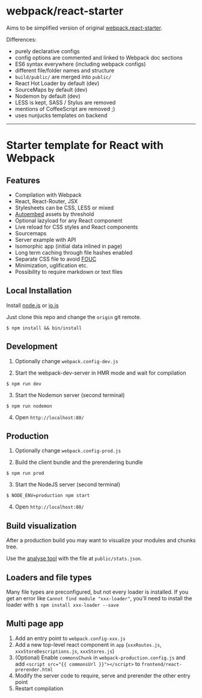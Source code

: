 # webpack/react-starter

Aims to be simplified version of original [webpack.react-starter](https://github.com/webpack/react-starter).

Differences:
* purely declarative configs
* config options are commented and linked to Webpack doc sections
* ES6 syntax everywhere (including webpack configs)
* different file/folder names and structure
* `build/public/` are merged into `public/`
* React Hot Loader by default (dev)
* SourceMaps by default (dev)
* Nodemon by default (dev)
* LESS is kept, SASS / Stylus are removed
* mentions of CoffeeScript are removed ;)
* uses nunjucks templates on backend

---

# Starter template for React with Webpack

## Features

* Compilation with Webpack
* React, React-Router, JSX
* Stylesheets can be CSS, LESS or mixed
* [Autoembed](http://en.wikipedia.org/wiki/Data_URI_scheme) assets by threshold
* Optional lazyload for any React component
* Live reload for CSS styles and React components
* Sourcemaps
* Server example with API
* Isomorphic app (initial data inlined in page)
* Long term caching through file hashes enabled
* Separate CSS file to avoid [FOUC](http://en.wikipedia.org/wiki/Flash_of_unstyled_content)
* Minimization, uglification etc.
* Possibility to require markdown or text files

## Local Installation

Install [node.js](https://nodejs.org) or [io.js](https://iojs.org)

Just clone this repo and change the `origin` git remote.

```text
$ npm install && bin/install
```

## Development

1) Optionally change `webpack.config-dev.js`

2) Start the webpack-dev-server in HMR mode and wait for compilation
```
$ npm run dev
```

3) Start the Nodemon server (second terminal)
```
$ npm run nodemon
```

4) Open `http://localhost:80/`

## Production

1) Optionally change `webpack.config-prod.js`

2) Build the client bundle and the prerendering bundle
```
$ npm run prod
```

3) Start the NodeJS server (second terminal)
```
$ NODE_ENV=production npm start
```

4) Open `http://localhost:80/`

## Build visualization

After a production build you may want to visualize your modules and chunks tree.

Use the [analyse tool](http://webpack.github.io/analyse/) with the file at `public/stats.json`.

## Loaders and file types

Many file types are preconfigured, but not every loader is installed.
If you get an error like `Cannot find module "xxx-loader"`, you'll need to install the loader
with `$ npm install xxx-loader --save`

## Multi page app

1. Add an entry point to `webpack.config-xxx.js`
2. Add a new top-level react component in `app` (`xxxRoutes.js`, `xxxStoreDescriptions.js`, `xxxStores.js`)
3. (Optional) Enable `commonsChunk` in `webpack-production.config.js` and add `<script src="{{ commonsUrl }}"></script>` to `frontend/react-prerender.html`
4. Modify the server code to require, serve and prerender the other entry point
5. Restart compilation